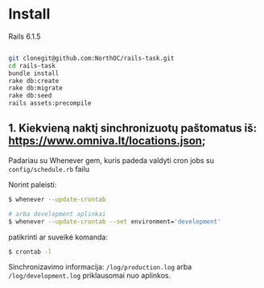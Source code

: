 # Install

Rails 6.1.5

```bash

git clonegit@github.com:NorthOC/rails-task.git
cd rails-task
bundle install
rake db:create
rake db:migrate
rake db:seed
rails assets:precompile

```
## 1. Kiekvieną naktį sinchronizuotų paštomatus iš: https://www.omniva.lt/locations.json;

Padariau su Whenever gem, kuris padeda valdyti cron jobs su `config/schedule.rb` failu

Norint paleisti:

```bash
$ whenever --update-crontab

# arba development aplinkai
$ whenever --update-crontab --set environment='development'
```

patikrinti ar suveikė komanda:

```bash
$ crontab -l

```

Sinchronizavimo informacija: `/log/production.log` arba `/log/development.log` priklausomai nuo aplinkos.
